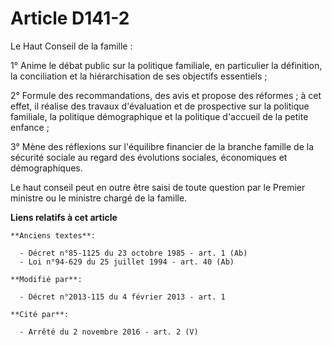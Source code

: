 # Article D141-2

Le Haut Conseil de la famille : 

1° Anime le débat public sur la politique familiale, en particulier la définition, la conciliation et la hiérarchisation de
ses objectifs essentiels ; 

2° Formule des recommandations, des avis et propose des réformes ; à cet effet, il réalise des travaux d'évaluation et de
prospective sur la politique familiale, la politique démographique et la politique d'accueil de la petite enfance ; 

3° Mène des réflexions sur l'équilibre financier de la branche famille de la sécurité sociale au regard des évolutions
sociales, économiques et démographiques. 

Le haut conseil peut en outre être saisi de toute question par le Premier ministre ou le ministre chargé de la famille.

**Liens relatifs à cet article**

	**Anciens textes**:

	  - Décret n°85-1125 du 23 octobre 1985 - art. 1 (Ab)
	  - Loi n°94-629 du 25 juillet 1994 - art. 40 (Ab)

	**Modifié par**:

	  - Décret n°2013-115 du 4 février 2013 - art. 1

	**Cité par**:

	  - Arrêté du 2 novembre 2016 - art. 2 (V)
